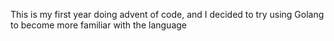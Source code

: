 This is my first year doing advent of code, and I decided to try using Golang to become more familiar with the language

